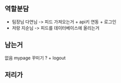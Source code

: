 ## 역할분담
- 팀장님 다연님 -> 피드 가져오는거 + api키 연동 + 로그인
- 저랑 지순님 -> 피드를 데이터베이스에 올리는거 

## 남는거
없음 mypage 꾸미기 ? + logout 

## 저리가